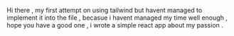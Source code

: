 Hi there , my first attempt on using tailwind but havent managed to implement it into the file , becasue i havent managed my time well enough , hope you have a good one , i wrote a simple react app about my passion .
